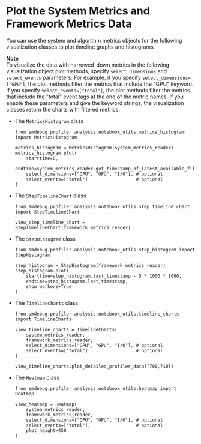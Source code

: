 # Plot the System Metrics and Framework Metrics Data<a name="debugger-access-data-profiling-default-plot"></a>

You can use the system and algorithm metrics objects for the following visualization classes to plot timeline graphs and histograms\.

**Note**  
To visualize the data with narrowed\-down metrics in the following visualization object plot methods, specify `select_dimensions` and `select_events` parameters\. For example, if you specify `select_dimensions=["GPU"]`, the plot methods filter the metrics that include the "GPU" keyword\. If you specify `select_events=["total"]`, the plot methods filter the metrics that include the "total" event tags at the end of the metric names\. If you enable these parameters and give the keyword strings, the visualization classes return the charts with filtered metrics\.
+ The `MetricsHistogram` class

  ```
  from smdebug.profiler.analysis.notebook_utils.metrics_histogram import MetricsHistogram
  
  metrics_histogram = MetricsHistogram(system_metrics_reader)
  metrics_histogram.plot(
      starttime=0, 
      endtime=system_metrics_reader.get_timestamp_of_latest_available_file(), 
      select_dimensions=["CPU", "GPU", "I/O"], # optional
      select_events=["total"]                  # optional
  )
  ```
+ The `StepTimelineChart` class

  ```
  from smdebug.profiler.analysis.notebook_utils.step_timeline_chart import StepTimelineChart
  
  view_step_timeline_chart = StepTimelineChart(framework_metrics_reader)
  ```
+ The `StepHistogram` class

  ```
  from smdebug.profiler.analysis.notebook_utils.step_histogram import StepHistogram
  
  step_histogram = StepHistogram(framework_metrics_reader)
  step_histogram.plot(
      starttime=step_histogram.last_timestamp - 5 * 1000 * 1000, 
      endtime=step_histogram.last_timestamp, 
      show_workers=True
  )
  ```
+ The `TimelineCharts` class

  ```
  from smdebug.profiler.analysis.notebook_utils.timeline_charts import TimelineCharts
  
  view_timeline_charts = TimelineCharts(
      system_metrics_reader, 
      framework_metrics_reader,
      select_dimensions=["CPU", "GPU", "I/O"], # optional
      select_events=["total"]                  # optional 
  )
  
  view_timeline_charts.plot_detailed_profiler_data([700,710])
  ```
+ The `Heatmap` class

  ```
  from smdebug.profiler.analysis.notebook_utils.heatmap import Heatmap
  
  view_heatmap = Heatmap(
      system_metrics_reader,
      framework_metrics_reader,
      select_dimensions=["CPU", "GPU", "I/O"], # optional
      select_events=["total"],                 # optional
      plot_height=450
  )
  ```